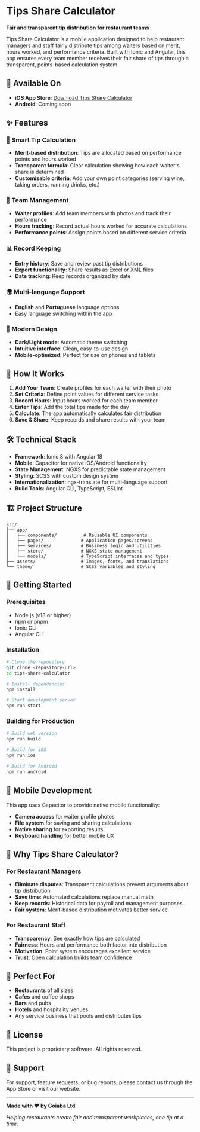 # Tips Share Calculator

**Fair and transparent tip distribution for restaurant teams**

Tips Share Calculator is a mobile application designed to help restaurant managers and staff fairly distribute tips among waiters based on merit, hours worked, and performance criteria. Built with Ionic and Angular, this app ensures every team member receives their fair share of tips through a transparent, points-based calculation system.

## 📱 Available On

- **iOS App Store**: [Download Tips Share Calculator](https://apps.apple.com/gb/app/tips-share-calculator/id6532617293)
- **Android**: Coming soon

## ✨ Features

### 🧮 Smart Tip Calculation
- **Merit-based distribution**: Tips are allocated based on performance points and hours worked
- **Transparent formula**: Clear calculation showing how each waiter's share is determined
- **Customizable criteria**: Add your own point categories (serving wine, taking orders, running drinks, etc.)

### 👥 Team Management
- **Waiter profiles**: Add team members with photos and track their performance
- **Hours tracking**: Record actual hours worked for accurate calculations
- **Performance points**: Assign points based on different service criteria

### 📊 Record Keeping
- **Entry history**: Save and review past tip distributions
- **Export functionality**: Share results as Excel or XML files
- **Date tracking**: Keep records organized by date

### 🌍 Multi-language Support
- **English** and **Portuguese** language options
- Easy language switching within the app

### 🎨 Modern Design
- **Dark/Light mode**: Automatic theme switching
- **Intuitive interface**: Clean, easy-to-use design
- **Mobile-optimized**: Perfect for use on phones and tablets

## 🚀 How It Works

1. **Add Your Team**: Create profiles for each waiter with their photo
2. **Set Criteria**: Define point values for different service tasks
3. **Record Hours**: Input hours worked for each team member
4. **Enter Tips**: Add the total tips made for the day
5. **Calculate**: The app automatically calculates fair distribution
6. **Save & Share**: Keep records and share results with your team

## 🛠 Technical Stack

- **Framework**: Ionic 8 with Angular 18
- **Mobile**: Capacitor for native iOS/Android functionality
- **State Management**: NGXS for predictable state management
- **Styling**: SCSS with custom design system
- **Internationalization**: ngx-translate for multi-language support
- **Build Tools**: Angular CLI, TypeScript, ESLint

## 🏗 Project Structure

```
src/
├── app/
│   ├── components/          # Reusable UI components
│   ├── pages/              # Application pages/screens
│   ├── services/           # Business logic and utilities
│   ├── store/              # NGXS state management
│   └── models/             # TypeScript interfaces and types
├── assets/                 # Images, fonts, and translations
└── theme/                  # SCSS variables and styling
```

## 🚀 Getting Started

### Prerequisites
- Node.js (v18 or higher)
- npm or pnpm
- Ionic CLI
- Angular CLI

### Installation

```bash
# Clone the repository
git clone <repository-url>
cd tips-share-calculator

# Install dependencies
npm install

# Start development server
npm run start
```

### Building for Production

```bash
# Build web version
npm run build

# Build for iOS
npm run ios

# Build for Android
npm run android
```

## 📱 Mobile Development

This app uses Capacitor to provide native mobile functionality:

- **Camera access** for waiter profile photos
- **File system** for saving and sharing calculations
- **Native sharing** for exporting results
- **Keyboard handling** for better mobile UX

## 🌟 Why Tips Share Calculator?

### For Restaurant Managers
- **Eliminate disputes**: Transparent calculations prevent arguments about tip distribution
- **Save time**: Automated calculations replace manual math
- **Keep records**: Historical data for payroll and management purposes
- **Fair system**: Merit-based distribution motivates better service

### For Restaurant Staff
- **Transparency**: See exactly how tips are calculated
- **Fairness**: Hours and performance both factor into distribution
- **Motivation**: Point system encourages excellent service
- **Trust**: Open calculation builds team confidence

## 🎯 Perfect For

- **Restaurants** of all sizes
- **Cafes** and coffee shops
- **Bars** and pubs
- **Hotels** and hospitality venues
- Any service business that pools and distributes tips

## 📄 License

This project is proprietary software. All rights reserved.

## 🤝 Support

For support, feature requests, or bug reports, please contact us through the App Store or visit our website.

---

**Made with ❤️ by Goiaba Ltd**

*Helping restaurants create fair and transparent workplaces, one tip at a time.*